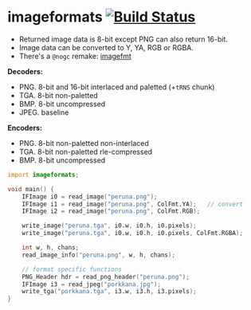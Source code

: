 # imageformats  [![Build Status](https://travis-ci.org/lgvz/imageformats.svg)](https://travis-ci.org/lgvz/imageformats)

- Returned image data is 8-bit except PNG can also return 16-bit.
- Image data can be converted to Y, YA, RGB or RGBA.
- There's a `@nogc` remake: [imagefmt](https://github.com/lgvz/imagefmt)

**Decoders:**
- PNG. 8-bit and 16-bit interlaced and paletted (+`tRNS` chunk)
- TGA. 8-bit non-paletted
- BMP. 8-bit uncompressed
- JPEG. baseline

**Encoders:**
- PNG. 8-bit non-paletted non-interlaced
- TGA. 8-bit non-paletted rle-compressed
- BMP. 8-bit uncompressed

```D
import imageformats;

void main() {
    IFImage i0 = read_image("peruna.png");
    IFImage i1 = read_image("peruna.png", ColFmt.YA);   // convert
    IFImage i2 = read_image("peruna.png", ColFmt.RGB);

    write_image("peruna.tga", i0.w, i0.h, i0.pixels);
    write_image("peruna.tga", i0.w, i0.h, i0.pixels, ColFmt.RGBA);

    int w, h, chans;
    read_image_info("peruna.png", w, h, chans);

    // format specific functions
    PNG_Header hdr = read_png_header("peruna.png");
    IFImage i3 = read_jpeg("porkkana.jpg");
    write_tga("porkkana.tga", i3.w, i3.h, i3.pixels);
}
```
